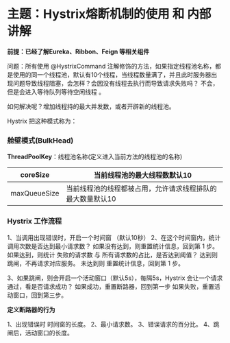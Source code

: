 # 主题：Hystrix熔断机制的使用  和  内部讲解

**前提：已经了解Eureka、Ribbon、Feign 等相关组件**

问题：所有使用 @HystrixCommand 注解修饰的方法，如果指定线程池名称，都是使用的同一个线程池，默认有10个线程，当线程数量满了，并且此时服务器出现问题导致线程阻塞，会怎样？会因没有线程去执行而导致请求失败吗？
不会，但是会进入等待队列等待空闲线程 。

如何解决呢？增加线程持的最大并发数，或者开辟新的线程池。

Hystrix 把这种模式称为： 

###  舱壁模式(BulkHead)

**ThreadPoolKey**：线程池名称(定义进入当前方法的线程池的名称)

| coreSize     | 当前线程池的最大线程数默认10                               |
| ------------ | ---------------------------------------------------------- |
| maxQueueSize | 当前线程池的线程都被占用，允许请求线程排队的最大数量默认10 |



### Hystrix 工作流程

1、当调用出现错误时，开启一个时间窗 （默认10秒）
2、在这个时间窗内，统计调用次数是否达到最小请求数？
	  如果没有达到，则重置统计信息，回到第 1 步。
	  如果达到，则统计 失败的请求数 与 所有请求数的占比，是否达到阈值？
			  达到则跳闸，不再请求对应服务。
			  未达到则 重置统计信息，回到第 1 步。

3、如果跳闸，则会开启一个活动窗口（默认5s），每隔5s，Hystrix 会让一个请求通过，看是否请求成功？
	  如果成功，重置断路器，回到第一步
	  如果失败，重置活动窗口，回到第三步。

**定义断路器的行为**

1、出现错误时  时间窗的长度。
2、最小请求数。
3、错误请求的百分比。
4、跳闸后，活动窗口的长度。

